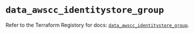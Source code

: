 # `data_awscc_identitystore_group`

Refer to the Terraform Registory for docs: [`data_awscc_identitystore_group`](https://registry.terraform.io/providers/hashicorp/awscc/0.70.0/docs/data-sources/identitystore_group).

